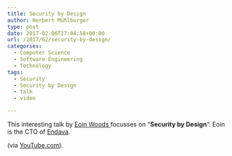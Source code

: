 ```yaml
---
title: Security by Design
author: Herbert Mühlburger
type: post
date: 2017-02-06T17:04:58+00:00
url: /2017/02/security-by-design/
categories:
  - Computer Science
  - Software Engineering
  - Technology
tags:
  - Security
  - Security by Design
  - talk
  - video

---
```

This interesting talk by <a href="https://about.me/eoinwoods" target="_blank">Eoin Woods </a>focusses on &#8220;**Security by Design**&#8220;. Eoin is the CTO of <a href="http://www.endava.com/" target="_blank" rel="noopener noreferrer">Endava</a>.



(via <a href="https://www.youtube.com/watch?v=4qN3JBGd1g8" target="_blank">YouTube.com</a>).